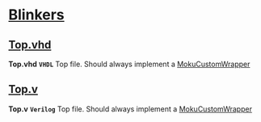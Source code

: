 # [Blinkers](https://github.com/sealablab/Moku-Dev/tree/main/HDL/Blinkers)

## [Top.vhd](https://github.com/sealablab/Moku-Dev/blob/main/HDL/Blinkers/VHDL/Top.vhdl)
**Top.vhd**  **`VHDL`** Top file. Should always implement a [MokuCustomWrapper]()

## [Top.v](https://github.com/sealablab/Moku-Dev/blob/main/HDL/Blinkers/Verilog/Top.v)
**Top.v**  **`Verilog`** Top file. Should always implement a [MokuCustomWrapper]()



## 
